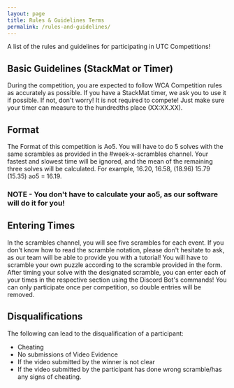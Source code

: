 ```yaml
---
layout: page
title: Rules & Guidelines Terms
permalink: /rules-and-guidelines/
---
```


A list of the rules and guidelines for participating in UTC Competitions!
## Basic Guidelines (StackMat or Timer)
During the competition, you are expected to follow WCA Competition rules as accurately as possible. If you have a StackMat timer, we ask you to use it if possible. If not, don't worry! It is not required to compete! Just make sure your timer can measure to the hundredths place (XX:XX.XX).

## Format
The Format of this competition is Ao5. You will have to do 5 solves with the same scrambles as provided in the #week-x-scrambles channel. Your fastest and slowest time will be ignored, and the mean of the remaining three solves will be calculated. For example, 16.20, 16.58, (18.96) 15.79 (15.35) ao5 = 16.19.
### NOTE - You don't have to calculate your ao5, as our software will do it for you!

## Entering Times
In the scrambles channel, you will see five scrambles for each event. If you don't know how to read the scramble notation, please don't hesitate to ask, as our team will be able to provide you with a tutorial! You will have to scramble your own puzzle according to the scramble provided in the form. After timing your solve with the designated scramble, you can enter each of your times in the respective section using the Discord Bot's commands!
You can only participate once per competition, so double entries will be removed.

## Disqualifications
The following can lead to the disqualification of a participant:
- Cheating
- No submissions of Video Evidence
- If the video submitted by the winner is not clear
- If the video submitted by the participant has done wrong scramble/has any signs of cheating.
